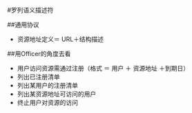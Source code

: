 #罗列语义描述符

##通用协议

* 资源地址定义＝ URL＋结构描述

##用Officer的角度去看

* 用户访问资源需通过注册（格式 ＝ 用户 ＋ 资源地址 ＋到期日）
* 列出已注册清单
* 列出某用户的注册清单
* 列出某资源地址可访问的用户
* 终止用户对资源的访问